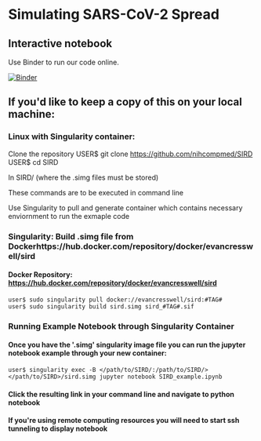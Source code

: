 # Simulating SARS-CoV-2 Spread
## Interactive notebook
Use Binder to run our code online.

[![Binder](https://mybinder.org/badge_logo.svg)](https://mybinder.org/v2/gh/nihcompmed/SIRD/master)

## If you'd like to keep a copy of this on your local machine:
### Linux with Singularity container:
Clone the repository
    USER$ git clone https://github.com/nihcompmed/SIRD
    USER$ cd SIRD

In SIRD/ (where the .simg files must be stored)

These commands are to be executed in command line

Use Singularity to pull and generate container which contains necessary enviornment to run the exmaple code

### Singularity: Build .simg file from Dockerhttps://hub.docker.com/repository/docker/evancresswell/sird
#### Docker Repository: https://hub.docker.com/repository/docker/evancresswell/sird
    user$ sudo singularity pull docker://evancresswell/sird:#TAG#
    user$ sudo singularity build sird.simg sird_#TAG#.sif 
### Running Example Notebook through Singularity Container
#### Once you have the '.simg' singularity image file you can run the jupyter notebook example through your new container:
    user$ singularity exec -B </path/to/SIRD/:/path/to/SIRD/> </path/to/SIRD>/sird.simg jupyter notebook SIRD_example.ipynb
####	 Click the resulting link in your command line and navigate to python notebook
####	 If you're using remote computing resources you will need to start ssh tunneling to display notebook
